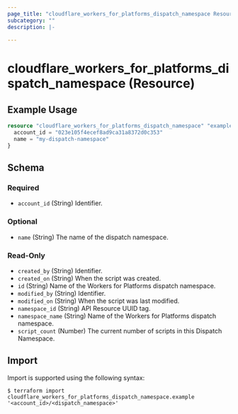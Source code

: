 ```yaml
---
page_title: "cloudflare_workers_for_platforms_dispatch_namespace Resource - Cloudflare"
subcategory: ""
description: |-
  
---
```


# cloudflare_workers_for_platforms_dispatch_namespace (Resource)



## Example Usage

```terraform
resource "cloudflare_workers_for_platforms_dispatch_namespace" "example_workers_for_platforms_dispatch_namespace" {
  account_id = "023e105f4ecef8ad9ca31a8372d0c353"
  name = "my-dispatch-namespace"
}
```

<!-- schema generated by tfplugindocs -->
## Schema

### Required

- `account_id` (String) Identifier.

### Optional

- `name` (String) The name of the dispatch namespace.

### Read-Only

- `created_by` (String) Identifier.
- `created_on` (String) When the script was created.
- `id` (String) Name of the Workers for Platforms dispatch namespace.
- `modified_by` (String) Identifier.
- `modified_on` (String) When the script was last modified.
- `namespace_id` (String) API Resource UUID tag.
- `namespace_name` (String) Name of the Workers for Platforms dispatch namespace.
- `script_count` (Number) The current number of scripts in this Dispatch Namespace.

## Import

Import is supported using the following syntax:

```shell
$ terraform import cloudflare_workers_for_platforms_dispatch_namespace.example '<account_id>/<dispatch_namespace>'
```
